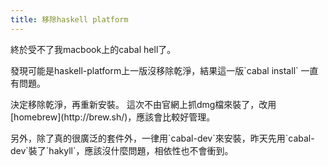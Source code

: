 ```yaml
---
title: 移除haskell platform
---
```

<p>
終於受不了我macbook上的cabal hell了。
</p>

<p>
發現可能是haskell-platform上一版沒移除乾淨，結果這一版`cabal install` 一直有問題。
</p>

<p>
決定移除乾淨，再重新安裝。 這次不由官網上抓dmg檔來裝了，改用[homebrew](http://brew.sh/)，應該會比較好管理。
</p>

<p>
另外，除了真的很廣泛的套件外，一律用`cabal-dev`來安裝，昨天先用`cabal-dev`裝了`hakyll`，應該沒什麼問題，相依性也不會衝到。        
</p>
 